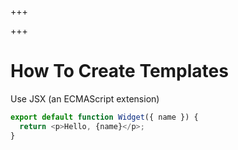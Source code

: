 
+++

+++
# How To Create Templates

Use JSX (an ECMAScript extension)

```js 
export default function Widget({ name }) {
  return <p>Hello, {name}</p>;
}
```

